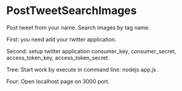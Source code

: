 PostTweetSearchImages
=====================

Post tweet from your name. Search images by tag name.

First: you need add your twitter application.

Second: setup twitter application consumer_key, consumer_secret, access_token_key, access_token_secret.

Tree: Start work by execute in command line: nodejs app.js .

Four: Open localhost page on 3000 port. 